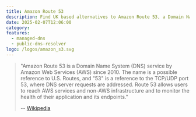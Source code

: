 ```yaml
---
title: Amazon Route 53
description: Find UK based alternatives to Amazon Route 53, a Domain Name System (DNS) service by Amazon Web Services (AWS) since 2010.
date: 2025-02-07T12:06:00
category: 
features:
  - managed-dns
  - public-dns-resolver
logo: /logos/amazon_s3.svg
---
```

> "Amazon Route 53 is a Domain Name System (DNS) service by Amazon Web Services (AWS) since 2010. The name is a possible reference to U.S. Routes, and "53" is a reference to the TCP/UDP port 53, where DNS server requests are addressed. Route 53 allows users to reach AWS services and non-AWS infrastructure and to monitor the health of their application and its endpoints."
> 
> -- [Wikipedia](https://en.wikipedia.org/wiki/Amazon_Route_53)